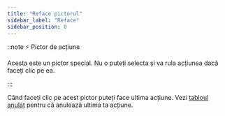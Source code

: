 ```yaml
---
title: "Reface pictorul"
sidebar_label: "Reface"
sidebar_position: 0
---
```


::note ⚡ Pictor de acțiune

Acesta este un pictor special. Nu o puteți selecta și va rula acțiunea dacă faceți clic pe ea.

:::

Când faceți clic pe acest pictor puteți face ultima acțiune. Vezi [tabloul anulat](undo) pentru că anulează ultima ta acțiune.
